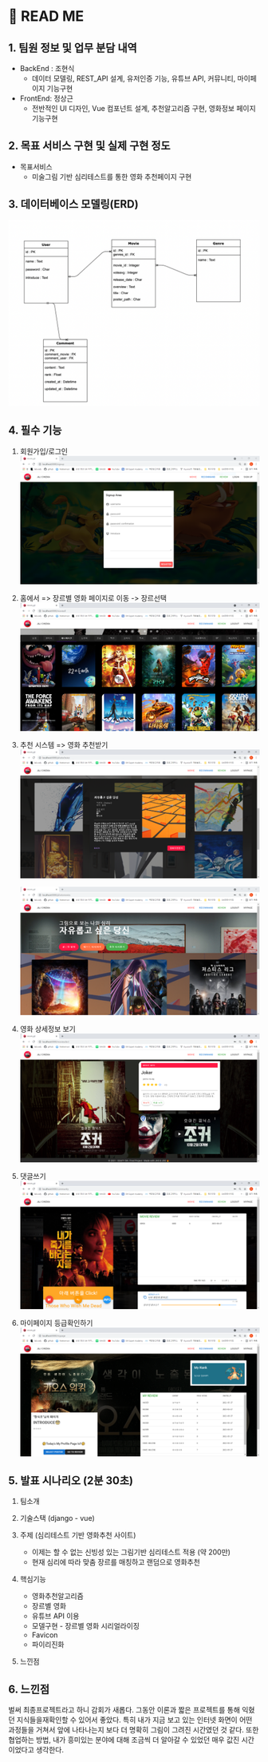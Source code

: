 # 📌 READ ME



## 1. 팀원 정보 및 업무 분담 내역

- BackEnd : 조현식
  - 데이터 모델링, REST_API 설계, 유저인증 기능, 유튜브 API, 커뮤니티, 마이페이지 기능구현 
- FrontEnd: 정상근
  - 전반적인 UI 디자인, Vue 컴포넌트 설계, 추천알고리즘 구현, 영화정보 페이지 기능구현



## 2. 목표 서비스 구현 및 실제 구현 정도

- 목표서비스
  - 미술그림 기반 심리테스트를 통한 영화 추천페이지 구현



## 3. 데이터베이스 모델링(ERD)

![image-20210527212327012](image-20210527212327012.png)



## 4. 필수 기능

1. 회원가입/로그인![image-20210614223348280](image-20210614223348280.png)

2. 홈에서 => 장르별 영화 페이지로 이동 -> 장르선택![image-20210614223447216](image-20210614223447216.png)

3. 추천 시스템 => 영화 추천받기![image-20210614223547199](image-20210614223547199.png)

   ![image-20210614223947250](image-20210614223947250.png)

4. 영화 상세정보 보기![image-20210614223632218](image-20210614223632218.png)

5. 댓글쓰기![image-20210614223822503](image-20210614223822503.png)

6. 마이페이지 등급확인하기![image-20210614223846952](image-20210614223846952.png)



## 5. 발표 시나리오 (2분 30초)

1. 팀소개

2. 기술스택 (django - vue)

3. 주제 (심리테스트 기반 영화추천 사이트) 

   - 이제는 할 수 없는 신빙성 있는 그림기반 심리테스트 적용 (약 200만)
   - 현재 심리에 따라 맞춤 장르를 매칭하고 랜덤으로 영화추천

4. 핵심기능

   - 영화추천알고리즘
   - 장르별 영화
   - 유튜브 API 이용
   - 모델구현 - 장르별 영화 시리얼라이징
   - Favicon
   - 파이리진화

5. 느낀점

   

## 6. 느낀점

벌써 최종프로젝트라고 하니 감회가 새롭다. 그동안 이론과 짧은 프로젝트를 통해 익혔던 지식들을재확인할 수 있어서 좋았다. 특히 내가 지금 보고 있는 인터넷 화면이 어떤 과정들을 거쳐서 앞에 나타나는지 보다 더 명확히 그림이 그려진 시간였던 것 같다. 또한 협업하는 방법, 내가 흥미있는 분야에 대해 조금씩 더 알아갈 수 있었던 매우 값진 시간이었다고 생각한다.

